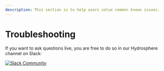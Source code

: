 ```yaml
---
description: This section is to help users solve common known issues.
---
```


# Troubleshooting

If you want to ask questions live, you are free to do so in our Hydrosphere channel on Slack:

[![Slack Community](https://img.shields.io/badge/slack-@hydrospheredata-blue.svg?logo=slack?label&style=for-the-badge)](https://hydrospheredata.slack.com/)




